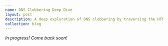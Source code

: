 ```yaml
---
name: DNS Clobbering Deep Dive 
layout: post
description: A deep exploration of DNS clobbering by traversing the HTML specs
collection: blog 
---
```

*In progress! Come back soon!*
